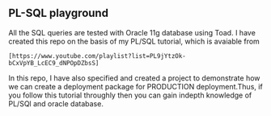 ## PL-SQL playground 
All the SQL queries are tested with Oracle 11g database using Toad.  I have created this repo on the basis of my PL/SQL tutorial, which is avaiable from 
```
[https://www.youtube.com/playlist?list=PL9jYtzOk-bCxVpYB_LcEC9_dNPOpDZbsS]
```

In this repo, I have also specified and created a project to demonstrate how we can create a deployment package for PRODUCTION deployment.Thus, if you follow this tutorial throughly then you can gain indepth knowledge of PL/SQl and oracle database. 
